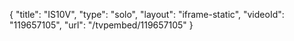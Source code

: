 {
    "title": "IS10V",
    "type": "solo",
    "layout": "iframe-static",
    "videoId": "119657105",
    "url": "\/tvpembed\/119657105"
}